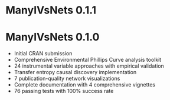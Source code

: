 # ManyIVsNets 0.1.1

# ManyIVsNets 0.1.0

* Initial CRAN submission
* Comprehensive Environmental Phillips Curve analysis toolkit
* 24 instrumental variable approaches with empirical validation
* Transfer entropy causal discovery implementation
* 7 publication-quality network visualizations
* Complete documentation with 4 comprehensive vignettes
* 76 passing tests with 100% success rate
